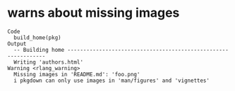 # warns about missing images

    Code
      build_home(pkg)
    Output
      -- Building home ---------------------------------------------------------------
      Writing 'authors.html'
    Warning <rlang_warning>
      Missing images in 'README.md': 'foo.png'
      i pkgdown can only use images in 'man/figures' and 'vignettes'

